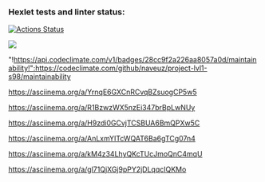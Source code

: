 ### Hexlet tests and linter status:
[![Actions Status](https://github.com/vetus-veteris/php-project-lvl1/workflows/hexlet-check/badge.svg)](https://github.com/vetus-veteris/php-project-lvl1/actions)

<a href="https://codeclimate.com/github/naveuz/project-lvl1-s98/maintainability"><img src="https://api.codeclimate.com/v1/badges/28cc9f2a226aa8057a0d/maintainability" /></a>

"!https://api.codeclimate.com/v1/badges/28cc9f2a226aa8057a0d/maintainability!":https://codeclimate.com/github/naveuz/project-lvl1-s98/maintainability 

https://asciinema.org/a/YrnqE6GXCnRCvqBZsuogCP5w5 

https://asciinema.org/a/R1BzwzWX5nzEi347brBpLwNUy 

https://asciinema.org/a/H9zdi0GCvjTCSBUA6BmQPXw5C

https://asciinema.org/a/AnLxmYITcWQAT6Ba6gTCg07n4 

https://asciinema.org/a/kM4z34LhyQKcTUcJmoQnC4mqU 

https://asciinema.org/a/gl71QjXGj9pPY2jDLqqcIQKMo
